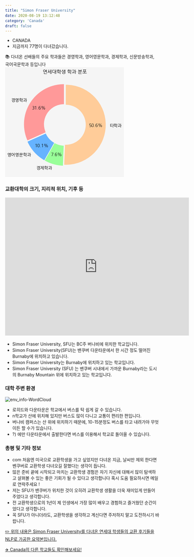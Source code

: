 ```yaml
---
title: "Simon Fraser University"
date: 2020-08-19 13:12:48
category: 'Canada'
draft: false
---
```



* CANADA
* 지금까지 77명이 다녀갔습니다. 

📚 다녀온 선배들의 주요 학과들은 경영학과, 영어영문학과, 경제학과, 신문방송학과, 국어국문학과 등입니다
![department-info](../plots/CA000007.png)
### 교환대학의 크기, 지리적 위치, 기후 등
<iframe
width="600"
height="450"
frameborder="0" style="border:0"
src="https://www.google.com/maps/embed/v1/place?key=AIzaSyC9e1AME-pVmWC4hBpFdu5S4dKzyepa3HQ&q=Simon+Fraser+University&center=49.27809370000001,-122.91988329999998&zoom=14" allowfullscreen>
</iframe>

* Simon Fraser University, SFU는 BC주 버나비에 위치한 학교입니다.
* Simon Fraser University(SFU)는 밴쿠버 다운타운에서 한 시간 정도 떨어진 Burnaby에 위치하고 있습니다.
* Simon Fraser University는 Burnaby에 위치하고 있는 학교입니다.
* Simon Fraser University (SFU) 는 밴쿠버 시내에서 가까운 Burnaby라는 도시의 Burnaby Mountain 위에 위치하고 있는 학교입니다.


### 대학 주변 환경

![env_info-WordCloud](../univ_wordclouds_okt/env_info/CA000007_env_info_okt.png)

* 로히드와 다운타운은 학교에서 버스를 탁 쉽게 갈 수 있습니다.
* n학교가 산에 위치해 있지만 버스도 많이 다니고 교통이 편리한 편입니다.
* 버나비 캠퍼스는 산 위에 위치하기 때문에, 10-15분정도 버스를 타고 내려가야 무엇이든 할 수가 있습니다.
* ?) 에만 다운타운에서 출발한다면 버스를 이용해서 학교로 돌아올 수 있습니다.


### 총평 및 기타 정보 
* com 처음엔 미국으로 교환학생을 가고 싶었지만 다녀온 지금, 날씨만 제외 한다면 벤쿠버로 교환학생 다녀오길 잘했다는 생각이 듭니다.
* 많은 준비 끝에 시작되고 마치는 교환학생 경험은 자기 자신에 대해서 많이 탐색하고 살펴볼 수 있는 좋은 기회가 될 수 있다고 생각합니다 혹시 도움 필요하시면 메일로 연락주세요 !
* 저는 SFU가 밴쿠버가 위치한 것이 오히려 교환학생 생활을 더욱 재미있게 만들어 주었다고 생각합니다.
* 전 교환학생으로의 1년이 제 인생에서 가장 많이 배우고 경험하고 즐거웠던 순간이었다고 생각합니다.
* 꼭 SFU가 아니더라도, 교환학생을 생각하고 계신다면 주저하지 말고 도전하시기 바랍니다.


[✏️ 위의 내용은 Simon Fraser University를 다녀온 연세대 학생들의 교환 후기들을 NLP로 가공한 요약본입니다.](http://oia.yonsei.ac.kr/partner/expReport.asp?ucode=CA000007&bgbn=A)

[✈️ Canada의 다른 학교들도 확인해보세요!](https://yonsei-exchange.netlify.app/?category=Canada)
